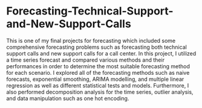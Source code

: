 # Forecasting-Technical-Support-and-New-Support-Calls
This is one of my final projects for forecasting which included some comprehensive forecasting problems such as forecasting both technical support calls and new support calls for a call center. In this project, I utilized a time series forecast and compared various methods and their performances in order to determine the most suitable forecasting method for each scenario. I explored all of the forecasting methods such as naive forecasts, exponential smoothing, ARIMA modelling, and multiple linear regression as well as different statistical tests and models. Furthermore, I also performed decomposition analysis for the time series, outlier analysis, and data manipulation such as one hot encoding.
